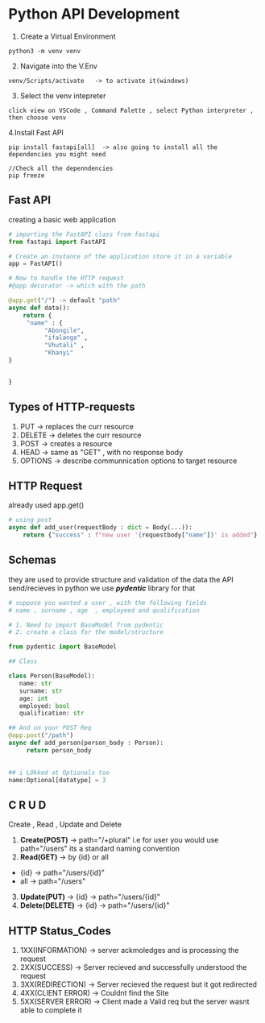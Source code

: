 # Python API Development
1. Create a Virtual Environment   
~~~
python3 -m venv venv
~~~   
2. Navigate into the V.Env   
~~~
venv/Scripts/activate   -> to activate it(windows)
~~~   
3. Select the venv intepreter   
~~~
click view on VSCode , Command Palette , select Python interpreter , then choose venv
~~~   
4.Install Fast API   
~~~
pip install fastapi[all]  -> also going to install all the dependencies you might need

//Check all the depenndencies
pip freeze
~~~   
## Fast API  
creating a basic web application   
~~~python
# importing the FastAPI class from fastapi
from fastapi import FastAPI

# Create an instance of the application store it in a variable
app = FastAPI()

# Now to handle the HTTP request
#@app decorator -> which with the path

@app.get("/") -> default "path"
async def data():
    return {
     "name" : {
          "Abongile",
          "ifalanga" , 
          "Vhutali" , 
          "Khanyi"
}


}
~~~
## Types of HTTP-requests   
1. PUT -> replaces the curr resource   
2. DELETE -> deletes the curr resource   
3. POST -> creates a resource   
4. HEAD -> same as "GET" , with no response body   
5. OPTIONS -> describe communnication options to target resource    
## HTTP Request   
already used app.get()   
~~~python
# using post 
async def add_user(requestBody : dict = Body(...)):
    return {"success" : f"new user '{requestbody["name"]}' is added"}
~~~   
## Schemas   
they are used to provide structure and validation of the data the API send/recieves in python we use ***pydentic*** library for that   
~~~python
# suppose you wanted a user , with the following fields
# name , surname , age  , employeed and qualification

# 1. Need to import BaseModel from pydentic
# 2. create a class for the model/structure

from pydentic import BaseModel

## Class

class Person(BaseModel):
   name: str
   surname: str
   age: int
   employed: bool
   qualification: str

## And on your POST Req
@app.post("/path")
async def add_person(person_body : Person):
     return person_body
    

## i LOkked at Optionals too
name:Optional[datatype] = 3

~~~   
## C R U D    
Create , Read , Update and Delete   
1. **Create(POST)** -> path="/+plural" i.e for user you would use path="/users" its a standard naming convention      
2. **Read(GET)** -> by {id} or all  
* {id} -> path="/users/{id}"   
* all -> path="/users"   
3. **Update(PUT)** -> {id} -> path="/users/{id}"  
4. **Delete(DELETE)** -> {id} -> path="/users/{id}"   

## HTTP Status_Codes   
1. 1XX(INFORMATION) -> server ackmoledges and is processing the request   
2. 2XX(SUCCESS) -> Server recieved and successfully understood the request
3. 3XX(REDIRECTION) -> Server recieved the request but it got redirected
4. 4XX(CLIENT ERROR) -> Couldnt find the Site
5. 5XX(SERVER ERROR) -> Client made a Valid req but the server wasnt able to complete it
   
